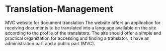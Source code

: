 # Translation-Management
MVC website for document translation
The website offers an application for receiving documents to be translated into a language available on the site according to the profile of the translators. 
The site should offer a simple and practical organization for accessing and finding a translator. It have an administration part and a public part (MVC).
